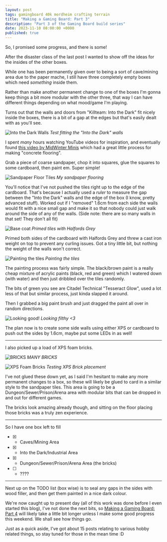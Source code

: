 ```yaml
---
layout: post
tags: gamingboard 40k mordheim crafting terrain
title: "Making a Gaming Board: Part 3"
description: "Part 3 of the Gaming Board build series"
date: 2023-11-10 08:00:00 +0000
published: true
---
```


So, I promised some progress, and there is some!

After the disaster class of the last post I wanted to show off the ideas for the insides of the other boxes.

While one has been permanently given over to being a sort of cave/mining area due to the paper mache, I still have three completely empty boxes which need *something* inside them.

Rather than make another permanent change to one of the boxes I'm gonna keep things a bit more modular with the other three, that way I can have different things depending on what mood/game I'm playing.

Turns out that the walls and doors from "Killteam: Into the Dark" fit nicely inside the boxes, there is a bit of a gap at the edges but that's easily dealt with as you'll see.

![Into the Dark Walls](https://i.imgur.com/PMbsO4P.jpg)
*Test fitting the "Into the Dark" walls*

I spent *many* hours watching YouTube videos for inspiration, and eventually found [this video by MidWinter Minis](https://www.youtube.com/watch?v=K0lxV-gRu8k&) which had a great little process for making "concrete flooring".

Grab a piece of coarse sandpaper, chop it into squares, glue the squares to some cardboard, then paint em. Super simple!

![Sandpaper Floor Tiles](https://i.imgur.com/oeMfNkg.jpg)
*My sandpaper flooring*

You'll notice that I've not pushed the tiles right up to the edge of the cardboard. That's because I actually used a *ruler* to measure the gap between the "Into the Dark" walls and the edge of the box (I know, pretty advanced stuff). Worked out if I "removed" 1.6cm from each side the walls would fit with a nice small gap and make it so that nobody could just walk around the side of any of the walls. (Side note: there are so many walls in that set! They don't all fit)

![Base coat](https://i.imgur.com/8azdNSl.jpg)
*Primed tiles with Halfords Grey*

Primed both sides of the cardboard with Halfords Grey and threw a cast iron weight on top to prevent any curling issues. Got a tiny little bit, but nothing the weight of the walls won't correct.

![Painting the tiles](https://i.imgur.com/or586Av.jpg)
*Painting the tiles*

The painting process was fairly simple. The black/brown paint is a really cheap mixture of acrylic paints (black, red and green) which I watered down (with water) and then just dribbled over the tiles randomly.

The bits of green you see are Citadel Technical "Tesseract Glow", used a lot less of that but similar process, just kinda slapped it around.

Then I grabbed a big paint brush and just dragged the paint all over in random directions.

![Looking good!](https://i.imgur.com/Ip6S95y.jpg)
*Looking filthy <3*

The plan now is to create some side walls using either XPS or cardboard to push out the sides by 1.6cm, maybe put some LEDs in as well! 

---

I also picked up a load of XPS foam bricks.

![BRICKS](https://i.imgur.com/I4Q2Sln.jpg)
*MANY BRICKS*

![XPS Foam Bricks](https://i.imgur.com/MSkkW7s.jpg)
*Testing XPS Brick placement*

I've not glued these down yet, as I said I'm hesitant to make any more permanent changes to a box, so these will likely be glued to card in a similar style to the sandpaper tiles. This area is going to be a Dungeon/Sewer/Prison/Arena area with modular bits that can be dropped in and out for different games.

The bricks look amazing already though, and sitting on the floor placing those bricks was a truly zen experience.

---

So I have one box left to fill

- [x] - Caves/Mining Area
- [x] - Into the Dark/Industrial Area
- [x] - Dungeon/Sewer/Prison/Arena Area (the bricks)
- [ ] - ????

---

Next up on the TODO list (box wise) is to seal any gaps in the sides with wood filler, and then get them painted in a nice dark colour.

We're now caught up to present day (all of this work was done before I even started this blog), I've not done the next bits, so [Making a Gaming Board: Part 4]() will likely take a little bit longer unless I make some good progress this weekend. We shall see how things go.

Just as a quick aside, I've got about 15 posts relating to various hobby related things, so stay tuned for those in the mean time :D